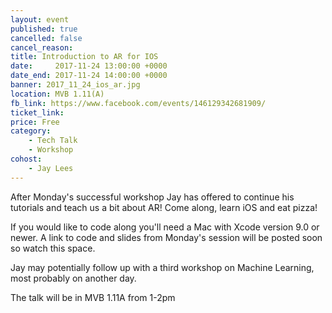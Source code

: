 ```yaml
---
layout: event
published: true
cancelled: false
cancel_reason:
title: Introduction to AR for IOS
date:     2017-11-24 13:00:00 +0000
date_end: 2017-11-24 14:00:00 +0000
banner: 2017_11_24_ios_ar.jpg
location: MVB 1.11(A)
fb_link: https://www.facebook.com/events/146129342681909/
ticket_link:
price: Free
category:
    - Tech Talk
    - Workshop
cohost:
    - Jay Lees
---
```


After Monday's successful workshop Jay has offered to continue his tutorials and teach us a bit about AR! Come along, learn iOS and eat pizza!

If you would like to code along you'll need a Mac with Xcode version 9.0 or newer. A link to code and slides from Monday's session will be posted soon so watch this space.

Jay may potentially follow up with a third workshop on Machine Learning, most probably on another day.

The talk will be in MVB 1.11A from 1-2pm

